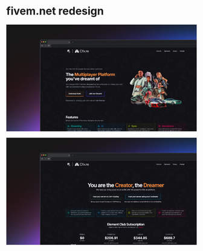 # fivem.net redesign

![Desktop Landing Page](./public/captures/desktop_landing.png)

![Desktop Server Hosting Page](./public/captures/desktop_server_hosting.png)
